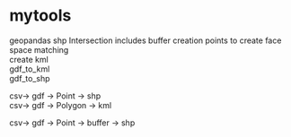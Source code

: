 # mytools

geopandas shp Intersection includes buffer creation points to create face space matching <br>
create kml<br>
gdf_to_kml<br>
gdf_to_shp<br>

csv-> gdf -> Point -> shp<br>
csv-> gdf -> Polygon -> kml<br>

csv-> gdf -> Point -> buffer -> shp<br>
